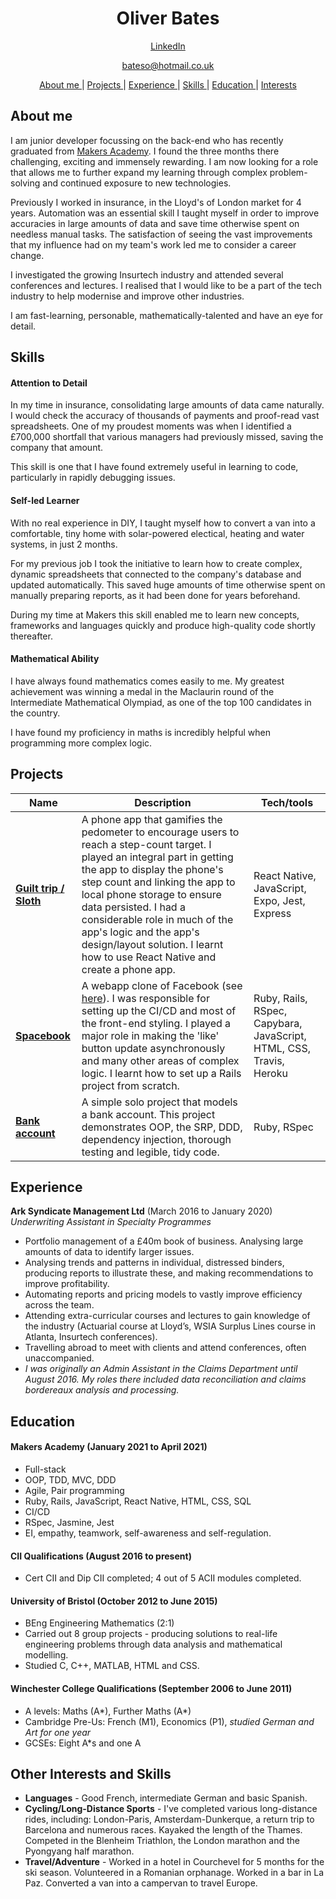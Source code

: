 <h1 align="center">Oliver Bates</h1>

<div align="center">

[LinkedIn](https://www.linkedin.com/in/oliver-bates-89256812a/)

bateso@hotmail.co.uk

[About me ](#about-me) |
[Projects ](#projects) |
[Experience ](#experience) |
[Skills ](#skills) |
[Education ](#education) |
[Interests ](#other-interests-and-skills)

</div>

## About me 

I am junior developer focussing on the back-end who has recently graduated from [Makers Academy](https://makers.tech). I found the three months there challenging, exciting and immensely rewarding. I am now looking for a role that allows me to further expand my learning through complex problem-solving and continued exposure to new technologies. 

Previously I worked in insurance, in the Lloyd's of London market for 4 years. Automation was an essential skill I taught myself in order to improve accuracies in large amounts of data and save time otherwise spent on needless manual tasks. The satisfaction of seeing the vast improvements that my influence had on my team's work led me to consider a career change. 

I investigated the growing Insurtech industry and attended several conferences and lectures. I realised that I would like to be a part of the tech industry to help modernise and improve other industries.

I am fast-learning, personable, mathematically-talented and have an eye for detail. 

<!-- After graduating from Bristol University with a degree in Engineering Mathematics, I spent four years working in insurance as an underwriter in the Lloyd's of London market. The marketplace is well-known for its antiquated technologies and it was there that I really learned of the importance of good tech. 

Automation was an essential skill I taught myself in order to improve accuracies in large amounts of data and save time otherwise spent on needless manual tasks. The satisfaction of seeing the vast improvements that my influence had on my team's work led me to consider a career change. I investigated the growing Insurtech industry and attended several conferences and lectures. I came to the conclusion that I would like to be a part of the tech industry to help modernise and improve other industries.

For the first 3 months of 2021 I was a student at Makers Academy. Here I became fully certain that I'd made the right decision to change career. The three months were challenging, exciting and immensely rewarding. I am now looking for a role that allows me to further expand my learning as much as possible with complex problem-solving and continued exposure to new technologies.  -->


<!-- A sentence about who and what you are. Then a sentence about what you've achieved. And then a sentence about what excites you about tech.  -->

## Skills


#### Attention to Detail

In my time in insurance, consolidating large amounts of data came naturally. I would check the accuracy of thousands of payments and proof-read vast spreadsheets. One of my proudest moments was when I identified a £700,000 shortfall that various managers had previously missed, saving the company that amount. 

This skill is one that I have found extremely useful in learning to code, particularly in rapidly debugging issues.  

#### Self-led Learner

With no real experience in DIY, I taught myself how to convert a van into a comfortable, tiny home with solar-powered electical, heating and water systems, in just 2 months. 

For my previous job I took the initiative to learn how to create complex, dynamic spreadsheets that connected to the company's database and updated automatically. This saved huge amounts of time otherwise spent on manually preparing reports, as it had been done for years beforehand. 

During my time at Makers this skill enabled me to learn new concepts, frameworks and languages quickly and produce high-quality code shortly thereafter.
 
<!-- During my time at makers I was able to learn new concepts, frameworks and languages quickly and produce high-quality code shortly thereafter. I produced a logically complex app that modelled a [bowling scorecard](https://github.com/bateso88/bowling-challenge) just 5 days after first coming across JavaScript. -->

#### Mathematical Ability

I have always found mathematics comes easily to me. My greatest achievement was winning a medal in the Maclaurin round of the Intermediate Mathematical Olympiad, as one of the top 100 candidates in the country. 

I have found my proficiency in maths is incredibly helpful when programming more complex logic. 

<!-- #### Teamwork (MAYBE REPLACE WITH PROBLEM SOLVING??)

(((((NEEDS AN EXAMPLE)))))
From my final group projects at university to my time working in insurance, I have always found myself well-adjusted to working in a team. I am equally happy listening to other members' ideas and trying to get my point across, so long as the team succeeds. I am willing to take initiative and do extra work if I know it will benefit the team. -->

## Projects

| Name                         | Description       | Tech/tools        |
| ---------------------------- | ----------------- | ----------------- |
| **[Guilt trip / Sloth](https://github.com/bateso88/Guilt_Trip)**            | A phone app that gamifies the pedometer to encourage users to reach a step-count target. I played an integral part in getting the app to display the phone's step count and linking the app to local phone storage to ensure data persisted. I had a considerable role in much of the app's logic and the app's design/layout solution. I learnt how to use React Native and create a phone app. | React Native, JavaScript, Expo, Jest, Express |
| **[Spacebook](https://github.com/bateso88/acebook-sholk)**  | A webapp clone of Facebook (see [here](https://fierce-plains-18412.herokuapp.com/)). I was responsible for setting up the CI/CD and most of the front-end styling. I played a major role in making the 'like' button update asynchronously and many other areas of complex logic. I learnt how to set up a Rails project from scratch. | Ruby, Rails, RSpec, Capybara, JavaScript, HTML, CSS, Travis, Heroku               |
| **[Bank account](https://github.com/bateso88/bank-tech-test)** | A simple solo project that models a bank account. This project demonstrates OOP, the SRP, DDD, dependency injection, thorough testing and legible, tidy code.  | Ruby, RSpec          |

## Experience

**Ark Syndicate Management Ltd** (March 2016 to January 2020)  
_Underwriting Assistant in Specialty Programmes_

- Portfolio management of a £40m book of business. Analysing large amounts of data to identify larger issues.
- Analysing trends and patterns in individual, distressed binders, producing reports to illustrate these, and making recommendations to improve profitability.
- Automating reports and pricing models to vastly improve efficiency across the team.
- Attending extra-curricular courses and lectures to gain knowledge of the industry (Actuarial course at Lloyd’s, WSIA Surplus Lines course in Atlanta, Insurtech conferences).
- Travelling abroad to meet with clients and attend conferences, often unaccompanied.
- _I was originally an Admin Assistant in the Claims Department until August 2016. My roles there included data reconciliation and claims bordereaux analysis and processing._

<!-- **Ark Syndicate Management Ltd** (March 2016 to August 2016)  
_Administrative Assistant in the Claims Department_
- Claims bordereaux analysis and processing.
- Data reconciliation. -->

## Education

#### Makers Academy (January 2021 to April 2021)

- Full-stack
- OOP, TDD, MVC, DDD
- Agile, Pair programming
- Ruby, Rails, JavaScript, React Native, HTML, CSS, SQL
- CI/CD
- RSpec, Jasmine, Jest
- EI, empathy, teamwork, self-awareness and self-regulation.

#### CII Qualifications (August 2016 to present)
- Cert CII and Dip CII completed; 4 out of 5 ACII modules completed.

#### University of Bristol (October 2012 to June 2015)

- BEng Engineering Mathematics (2:1)
- Carried out 8 group projects - producing solutions to real-life engineering problems through data analysis and mathematical modelling.
- Studied C, C++, MATLAB, HTML and CSS.

#### Winchester College Qualifications (September 2006 to June 2011)
- A levels: Maths (A*), Further Maths (A*)
- Cambridge Pre-Us: French (M1), Economics (P1), _studied German and Art for one year_
- GCSEs: Eight A*s and one A

## Other Interests and Skills

- **Languages** - Good French, intermediate German and basic Spanish.
- **Cycling/Long-Distance Sports** - I've completed various long-distance rides, including: London-Paris, Amsterdam-Dunkerque, a return trip to Barcelona and numerous races. Kayaked the length of the Thames. Competed in the Blenheim Triathlon, the London marathon and the Pyongyang half marathon.
- **Travel/Adventure** - Worked in a hotel in Courchevel for 5 months for the ski season. Volunteered in a Romanian orphanage. Worked in a bar in La Paz. Converted a van into a campervan to travel Europe.
